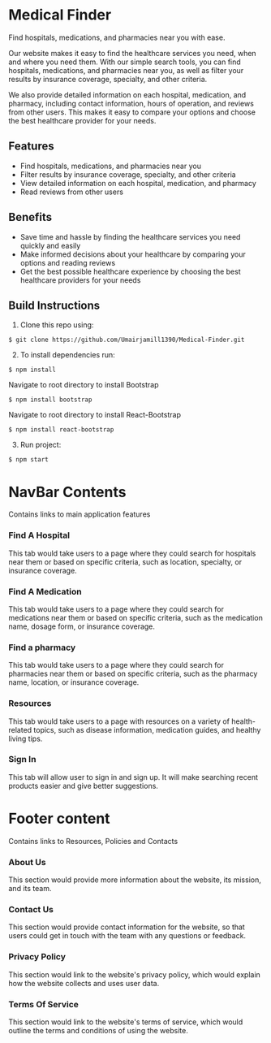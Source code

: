 # Medical Finder

Find hospitals, medications, and pharmacies near you with ease.

Our website makes it easy to find the healthcare services you need, when and where you need them. With our simple search tools, you can find hospitals, medications, and pharmacies near you, as well as filter your results by insurance coverage, specialty, and other criteria.

We also provide detailed information on each hospital, medication, and pharmacy, including contact information, hours of operation, and reviews from other users. This makes it easy to compare your options and choose the best healthcare provider for your needs.

## Features

- Find hospitals, medications, and pharmacies near you
- Filter results by insurance coverage, specialty, and other criteria
- View detailed information on each hospital, medication, and pharmacy
- Read reviews from other users

## Benefits

- Save time and hassle by finding the healthcare services you need quickly and easily
- Make informed decisions about your healthcare by comparing your options and reading reviews
- Get the best possible healthcare experience by choosing the best healthcare providers for your needs

## Build Instructions

1. Clone this repo using:

  ```shell
  $ git clone https://github.com/Umairjamill1390/Medical-Finder.git
  ```

2. To install dependencies run:

  ```shell
  $ npm install
  ```

  Navigate to root directory to install Bootstrap

  ```shell
  $ npm install bootstrap
  ```
  
  Navigate to root directory to install React-Bootstrap

  ```shell
  $ npm install react-bootstrap
  ```

3. Run project:

  ```shell
  $ npm start
  ```


# NavBar Contents 

Contains links to main application features

### Find A Hospital

This tab would take users to a page where they could search for hospitals near them or based on specific criteria, such as location, specialty, or insurance coverage.

### Find A Medication

This tab would take users to a page where they could search for medications near them or based on specific criteria, such as the medication name, dosage form, or insurance coverage.

### Find a pharmacy

This tab would take users to a page where they could search for pharmacies near them or based on specific criteria, such as the pharmacy name, location, or insurance coverage.

### Resources

This tab would take users to a page with resources on a variety of health-related topics, such as disease information, medication guides, and healthy living tips.

### Sign In

This tab will allow user to sign in and sign up. It will make searching recent products easier and give better suggestions. 


# Footer content

Contains links to Resources, Policies and Contacts

### About Us

This section would provide more information about the website, its mission, and its team.

### Contact Us

This section would provide contact information for the website, so that users could get in touch with the team with any questions or feedback.

### Privacy Policy

This section would link to the website's privacy policy, which would explain how the website collects and uses user data.

### Terms Of Service 

This section would link to the website's terms of service, which would outline the terms and conditions of using the website.
